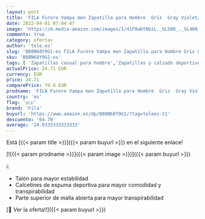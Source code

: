 ```yaml
---
layout: post
title: 'FILA Furore Vampa men Zapatilla para Hombre  Gris  Gray Violet/Mandarin Orange   40 EU'
date: 2022-04-01 07:04:47
image: 'https://m.media-amazon.com/images/I/41F8wbtNGiL._SL500_._SL400_.jpg'
comments: true
category: ofertas
author: 'tole.es'
slug: 'B08N68Y9G1-es FILA Furore Vampa men Zapatilla para Hombre Gris Gray...'
sku: 'B08N68Y9G1-es'
tags: [ 'Zapatillas casual para hombre','Zapatillas y calzado deportivo para hombre','Zapatos','Zapatos para hombre','Zapatos y complementos','fila','zapatilla', ]
actualPrice: 24.71 EUR
currency: EUR
price: 24.71
comparePrice: 70.0 EUR
prodname: 'FILA Furore Vampa men Zapatilla para Hombre  Gris  Gray Violet/Mandarin Orange   40 EU'
country: 'es'
flag: '🇪🇸'
brand: 'Fila'
buyurl: 'https://www.amazon.es/dp/B08N68Y9G1/?tag=tolees-21'
descuento: '64.70'
average: '24.9333333333333'
---
```


Está [{{< param title >}}]({{< param buyurl >}}) en el siguiente enlace!

[![{{< param prodname >}}]({{< param image >}})]({{< param buyurl >}})

ℹ️:

- Talón para mayor estabilidad
- Calcetines de espuma deportiva para mayor comodidad y transpirabilidad
- Parte superior de malla abierta para mayor transpirabilidad

[🛒 Ver la oferta!!]({{< param buyurl >}})
